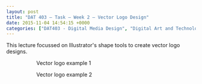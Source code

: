 ```yaml
---
layout: post
title: "DAT 403 – Task – Week 2 – Vector Logo Design"
date: 2015-11-04 14:54:15 +0000
categories: ["DAT403 - Digital Media Design", "Digital Art and Technology"]
---
```


This lecture focussed on Illustrator's shape tools to create vector logo designs.

<figure><figure><a href="{{ site.baseurl }}/wp-content/uploads/2023/05/vector-logo-1.jpg"><img src="https://www.circleseven.co.uk/wp-content/uploads/2023/05/vector-logo-1.jpg" alt="" class="wp-image-735"/ loading="lazy"></a><figcaption>Vector logo example 1</figcaption></figure>

<figure><a href="{{ site.baseurl }}/wp-content/uploads/2023/05/vector-logo-2.jpg"><img src="https://www.circleseven.co.uk/wp-content/uploads/2023/05/vector-logo-2.jpg" alt="" class="wp-image-733"/ loading="lazy"></a><figcaption>Vector logo example 2</figcaption></figure>
</figure>
